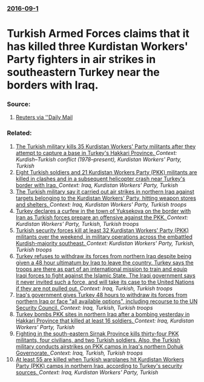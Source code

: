### [2016-09-1](/news/2016/09/1/index.md)

# Turkish Armed Forces claims that it has killed three Kurdistan Workers' Party fighters in air strikes in southeastern Turkey near the borders with Iraq. 




### Source:

1. [Reuters via ''Daily Mail](http://www.dailymail.co.uk/wires/reuters/article-3768751/Turkish-air-strikes-kill-3-PKK-militants-southeast-Turkey--military.html)

### Related:

1. [The Turkish military kills 35 Kurdistan Workers' Party militants after they attempt to capture a base in Turkey's Hakkari Province. ](/news/2016/07/30/the-turkish-military-kills-35-kurdistan-workers-party-militants-after-they-attempt-to-capture-a-base-in-turkey-s-hakkac-ri-province.md) _Context: Kurdish–Turkish conflict (1978–present), Kurdistan Workers' Party, Turkish_
2. [Eight Turkish soldiers and 21 Kurdistan Workers Party (PKK) militants are killed in clashes and in a subsequent helicopter crash near Turkey's border with Iraq. ](/news/2016/05/13/eight-turkish-soldiers-and-21-kurdistan-workers-party-pkk-militants-are-killed-in-clashes-and-in-a-subsequent-helicopter-crash-near-turkey.md) _Context: Iraq, Kurdistan Workers' Party, Turkish_
3. [The Turkish military say it carried out air strikes in northern Iraq against targets belonging to the Kurdistan Workers' Party, hitting weapon stores and shelters. ](/news/2016/04/5/the-turkish-military-say-it-carried-out-air-strikes-in-northern-iraq-against-targets-belonging-to-the-kurdistan-workers-party-hitting-weap.md) _Context: Iraq, Kurdistan Workers' Party, Turkish troops_
4. [Turkey declares a curfew in the town of Yuksekova on the border with Iran as Turkish forces prepare an offensive against the PKK. ](/news/2016/03/13/turkey-declares-a-curfew-in-the-town-of-ya1-4ksekova-on-the-border-with-iran-as-turkish-forces-prepare-an-offensive-against-the-pkk.md) _Context: Kurdistan Workers' Party, Turkish, Turkish troops_
5. [Turkish security forces kill at least 32 Kurdistan Workers' Party (PKK) militants over the weekend, in military operations across the embattled Kurdish-majority southeast. ](/news/2016/01/10/turkish-security-forces-kill-at-least-32-kurdistan-workers-party-pkk-militants-over-the-weekend-in-military-operations-across-the-embatt.md) _Context: Kurdistan Workers' Party, Turkish, Turkish troops_
6. [Turkey refuses to withdraw its forces from northern Iraq despite being given a 48 hour ultimatum by Iraq to leave the country. Turkey says the troops are there as part of an international mission to train and equip Iraqi forces to fight against the Islamic State. The Iraqi government says it never invited such a force, and will take its case to the United Nations if they are not pulled out. ](/news/2015/12/7/turkey-refuses-to-withdraw-its-forces-from-northern-iraq-despite-being-given-a-48-hour-ultimatum-by-iraq-to-leave-the-country-turkey-says-t.md) _Context: Iraq, Turkish, Turkish troops_
7. [Iraq's government gives Turkey 48 hours to withdraw its forces from northern Iraq or face "all available options", including recourse to the UN Security Council. ](/news/2015/12/6/iraq-s-government-gives-turkey-48-hours-to-withdraw-its-forces-from-northern-iraq-or-face-all-available-options-including-recourse-to-the.md) _Context: Iraq, Turkish, Turkish troops_
8. [Turkey bombs PKK sites in northern Iraq after a bombing yesterday in Hakkari Province that killed at least 16 soldiers. ](/news/2015/09/8/turkey-bombs-pkk-sites-in-northern-iraq-after-a-bombing-yesterday-in-hakkac-ri-province-that-killed-at-least-16-soldiers.md) _Context: Iraq, Kurdistan Workers' Party, Turkish_
9. [Fighting in the south-eastern Sirnak Province kills thirty-four PKK militants, four civilians, and two Turkish soldiers. Also, the Turkish military conducts airstrikes on PKK camps in Iraq's northern Dohuk Governorate. ](/news/2015/09/26/fighting-in-the-south-eastern-aa-rnak-province-kills-thirty-four-pkk-militants-four-civilians-and-two-turkish-soldiers-also-the-turkish.md) _Context: Iraq, Turkish, Turkish troops_
10. [At least 55 are killed when Turkish warplanes hit Kurdistan Workers Party (PKK) camps in northern Iraq, according to Turkey's security sources. ](/news/2015/09/19/at-least-55-are-killed-when-turkish-warplanes-hit-kurdistan-workers-party-pkk-camps-in-northern-iraq-according-to-turkey-s-security-sourc.md) _Context: Iraq, Kurdistan Workers' Party, Turkish_
